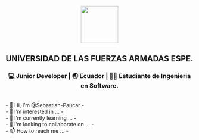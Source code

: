 </div>
<p align="center">
<img width="100px" src="https://avatars.githubusercontent.com/u/67701134?s=60&v=4"/>
<br>
<div align="center">	
<h2>UNIVERSIDAD DE LAS FUERZAS ARMADAS ESPE.</h2>
<div align="center">
<h3>💻 Junior Developer | 🌏 Ecuador | 👩‍💼  Estudiante de Ingenieria en Software.</h3>
<p align="left">
<br>
- 👋 Hi, I’m @Sebastian-Paucar
- <br>
- 👀 I’m interested in ...
- <br>
- 🌱 I’m currently learning ...
- <br>
- 💞️ I’m looking to collaborate on ...
- <br>
- 📫 How to reach me ...
- <br>
</div>
<!---
Sebastian-Paucar/Sebastian-Paucar is a ✨ special ✨ repository because its `README.md` (this file) appears on your GitHub profile.
You can click the Preview link to take a look at your changes.
--->
